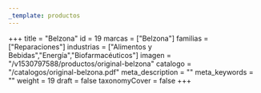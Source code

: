```yaml
---
_template: productos
---
```






+++
title = "Belzona"
id = 19
marcas = ["Belzona"]
familias = ["Reparaciones"]
industrias = ["Alimentos y Bebidas","Energía","Biofarmacéuticos"]
imagen = "/v1530797588/productos/original-belzona"
catalogo = "/catalogos/original-belzona.pdf"
meta_description = ""
meta_keywords = ""
weight = 19
draft = false
taxonomyCover = false
+++
